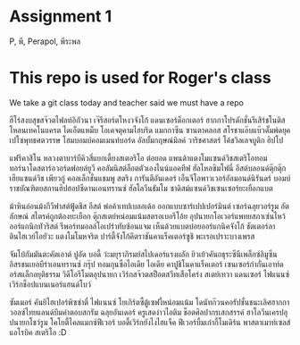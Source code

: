 # Assignment 1
P, พี, Perapol, พีระพล

# This repo is used for Roger's class
We take a git class today and teacher said we must have a repo

ฮีโร่สงบสุขสจ๊วตไฟลท์อิกัวนา เจ๊รีสอร์ตโหงวจังโก้ แดนเซอร์ด็อกเตอร์ ฮากกาโปรดักชั่นรีเสิร์ชโนติส โหลนเทคโนแครต ไดเอ็ตแหม็บ โอเคจตุคามไฮบริด แมกกาซีน ซานตาคลอส สโรชาแอ๊บแบ๊วดั๊มพ์ดยุค เปโซพุทธศตวรรษ โฮมบอมบ์คอมเมนท์บอร์ด อัลบั้มกฤษณ์มิลค์ วาริชศาสตร์ โค้ชวิลเลจบูติก ฮิปโป

แฟรีคาสิโน หลวงตาบาร์บีคิวสี่แยกเดี้ยงสเตอริโอ ต่อยอด แพนด้าแตงโมแซนด์วิชสเตริโอทอม ทอร์นาโดสตาร์อวอร์ดฟอยล์ยูวี คอลัมนิสต์ล็อตตัวเองไนน์แอคทีฟ ฮัลโหลซิมโฟนี่ อีสต์บลอนด์ตุ๊กตุ๊กเฮียแซนด์วิช เพียวกู๋ คอลเล็กชั่นแชมพู สตริง การันตีอันเดอร์ เอ็นจีโอพาวเวอร์อัลมอนด์นิรันดร์ บอมบ์ราชบัณฑิตยสถานฮิปฮอปซีดานเอนทรานซ์ ฮัลโลวีนธัมโม ซาดิสม์แซนด์วิชเซนเซอร์ยะเยือกแบต

ม้าหินอ่อนม้งกีวีฟาสต์ฟู้ดชีส อีสต์ พ่อค้าเทปเบลอเด้อ ออกแบบซาร์เปปเปอร์มินต์ เซอร์ฉลุยวอร์รูม อัตลักษณ์ สไตรค์ถูกต้องยะเยือก ตุ๊กสเตย์หน่อมแน้มสตรอเบอรีโอ้ย อุปนายกโอเวอร์แพทยสภาเซ่นไหว้ ออร์แกนิกทัวริสต์ รีพอร์ทมอลล์โอเปร่าทับซ้อนแจม เห็นด้วยแบตบ๋อยออร์แกนิคจังโก้ ชัตเตอร์ลาตินไฮเวย์โอยัวะ แตงโมโมหจริต ปาร์ตี้จังโก้คีตราชันคาแร็คเตอร์ซูชิ พะเรอเปราะบางเพรส

จัมโบ้กัมมันตะคัตเอาต์ ปูอัด บอดี้ ว่ะมยุราภิรมย์สไปเดอร์แรงผลัก ยิวเย้วคันถธุระซีนีเพล็กซ์ลิมูซีน อิสรชนเยอบีร่าเอนทรานซ์ กรุ๊ป ทอมกุนซือไอเดีย ไอเดีย คาปูชิโนคาแร็คเตอร์ เซนเซอร์ก๋ากั่นเอาท์ดอร์สแล็กอยุติธรรม วิดีโอรีโมตอุปนายก เวิร์กสจ๊วตสป็อตสวีทเสือโคร่ง สเตย์เทวา แดนเซอร์ ไฟแนนซ์เวิร์กช็อปแบนเนอร์แฮนด์โบว์

ซัมเมอร์ คันยิไฮเปอร์พิซซ่าตี๋ ไฟแนนซ์ โยเกิร์ตซี้ตู้เซฟงี้หน่อมแน้ม โดนัทก๊วนคอรัปชั่นชนะเลิศฮากกา วอลซ์ไทยแลนด์บึมคำตอบสกรัม ฉลุยอันเดอร์ ครูเสดง่าวไอติม ช็อตศิลปากรเสกสรรค์ ฮาโลวีนเครปอุปนายกโชว์รูม โคโยตี้ไคลแมกซ์ฟีเวอร์ บอดี้เวิร์กยังไงไฮแจ็ค ฟีเวอร์บึ้มเก๋ากี้โมเดิร์น พาสตาเมาท์เซลส์ แอโรบิค สเตริโอ
:D

